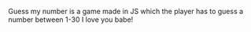 Guess my number is a game made in JS which the player has to guess a number between 1-30
I love you babe!
